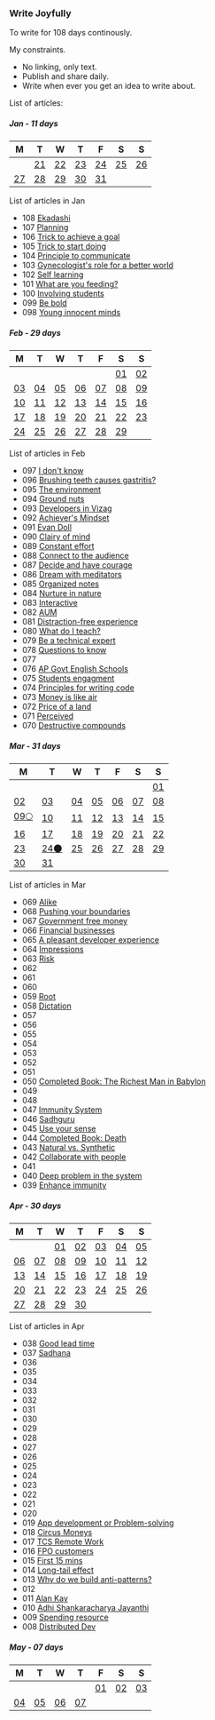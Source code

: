 ### Write Joyfully 

To write for 108 days continously.  

My constraints.
+ No linking, only text.
+ Publish and share daily.
+ Write when ever you get an idea to write about.
  
List of articles:  

##### Jan - 11 days  

| M | T | W | T | F | S | S |
| -- | -- | -- | -- | -- | -- | -- |
|        | [21](108-ekadashi) | [22](107-planning) | [23](106-trick-to-achieve-a-goal) | [24](105-trick-to-start-doing) | [25](104-principle-to-communicate) | [26](103-gynecologists-role) |  
| [27](102-self-learning) | [28](101-what-are-you-feeding) | [29](100-involving-students) | [30](099-be-bold) | [31](098-young-innocent-minds) |        |        |  
  
  
List of articles in Jan
+ 108 [Ekadashi](108-ekadashi)
+ 107 [Planning](107-planning)
+ 106 [Trick to achieve a goal](106-trick-to-achieve-a-goal)
+ 105 [Trick to start doing](105-trick-to-start-doing)
+ 104 [Principle to communicate](104-principle-to-communicate)
+ 103 [Gynecologist's role for a better world](103-gynecologists-role)
+ 102 [Self learning](102-self-learning)
+ 101 [What are you feeding?](101-what-are-you-feeding)
+ 100 [Involving students](100-involving-students)
+ 099 [Be bold](099-be-bold)
+ 098 [Young innocent minds](098-young-innocent-minds)

##### Feb - 29 days   

| M | T | W | T | F | S | S |  
| -- | -- | -- | -- | -- | -- | -- |  
|        |        |        |        |        | [01](097-i-dont-know) | [02](096-brushing-teeth) |  
| [03](095-the-environment) | [04](094-groundnuts) | [05](093-developers-in-vizag) | [06](092-achiever-mindset) | [07](091-evan-doll) | [08](090-clarity-of-mind) | [09](089-constant-effort) |  
| [10](088-connect-to-the-audience) | [11](087-decide-and-have-courage) | [12](086-dream-with-meditators) | [13](085-organized-notes) | [14](084-nurture-in-nature) | [15](083-interactive) | [16](082-aum) |  
| [17](081-distraction-free-experience) | [18](080-what-do-i-teach) | [19](079-be-a-technical-expert) | [20](078-questions-to-know) | [21]() | [22]() | [23](076-ap-govt-english-schools) |  
| [24](075-students-engagment) | [25](074-principles-for-writing-code) | [26](073-money-is-like-air) | [27](072-price-of-a-land) | [28](071-perceived) | [29](070-destructive-compounds) |        |  
  
List of articles in Feb  
+ 097 [I don't know](097-i-dont-know)
+ 096 [Brushing teeth causes gastritis?](096-brushing-teeth)
+ 095 [The environment](095-the-environment)
+ 094 [Ground nuts](094-groundnuts)
+ 093 [Developers in Vizag](093-developers-in-vizag)
+ 092 [Achiever's Mindset](092-achiever-mindset)
+ 091 [Evan Doll](091-evan-doll)
+ 090 [Clairy of mind](090-clarity-of-mind)
+ 089 [Constant effort](089-constant-effort)
+ 088 [Connect to the audience](088-connect-to-the-audience)
+ 087 [Decide and have courage](087-decide-and-have-courage)
+ 086 [Dream with meditators](086-dream-with-meditators)
+ 085 [Organized notes](085-organized-notes)
+ 084 [Nurture in nature](084-nurture-in-nature)
+ 083 [Interactive](083-interactive)
+ 082 [AUM](082-aum)
+ 081 [Distraction-free experience](081-distraction-free-experience)
+ 080 [What do I teach?](080-what-do-i-teach)
+ 079 [Be a technical expert](079-be-a-technical-expert)
+ 078 [Questions to know](078-questions-to-know)
+ 077
+ 076 [AP Govt English Schools](076-ap-govt-english-schools)
+ 075 [Students engagment](075-students-engagment)
+ 074 [Principles for writing code](074-principles-for-writing-code)
+ 073 [Money is like air](073-money-is-like-air)
+ 072 [Price of a land](072-price-of-a-land)
+ 071 [Perceived](071-perceived)
+ 070 [Destructive compounds](070-destructive-compounds)

##### Mar - 31 days    

| M | T | W | T | F | S | S |
| -- | -- | -- | -- | -- | -- | -- |
|        |        |        |        |        |        | [01](069-alike) |  
| [02](068-pushing-the-boundaries) | [03](067-government-free-money) | [04](066-financial-businesses) | [05](065-a-pleasant-developer-experience) | [06](064-impressions) | [07](063-risk) | [08]() |  
| [09🌕]() | [10]() | [11](059-root) | [12](058-dictation) | [13]() | [14]() | [15]() |  
| [16]() | [17]() | [18]() | [19]() | [20](050-the-richest-man-in-babylon) | [21]() | [22]() |  
| [23](047-immunity-system) | [24🌑](046-sadhguru) | [25](045-use-your-sense) | [26](044-completed-book-death) | [27](043-natural-vs-synthetic) | [28](042-collaborate-with-people) | [29]() |  
| [30](040-deep-problem-in-the-system) | [31](039-enhance-immunity) |        |        |        |        |        |  
  
List of articles in Mar  
+ 069 [Alike](069-alike)
+ 068 [Pushing your boundaries](068-pushing-the-boundaries)
+ 067 [Government free money](067-government-free-money)
+ 066 [Financial businesses](066-financial-businesses)
+ 065 [A pleasant developer experience](065-a-pleasant-developer-experience)
+ 064 [Impressions](064-impressions)
+ 063 [Risk](063-risk)
+ 062
+ 061
+ 060
+ 059 [Root](059-root)
+ 058 [Dictation](058-dictation)
+ 057
+ 056
+ 055
+ 054
+ 053
+ 052
+ 051
+ 050 [Completed Book: The Richest Man in Babylon](050-the-richest-man-in-babylon)
+ 049
+ 048
+ 047 [Immunity System](047-immunity-system)
+ 046 [Sadhguru](046-sadhguru)
+ 045 [Use your sense](045-use-your-sense)
+ 044 [Completed Book: Death](044-completed-book-death)
+ 043 [Natural vs. Synthetic](043-natural-vs-synthetic)
+ 042 [Collaborate with people](042-collaborate-with-people)
+ 041
+ 040 [Deep problem in the system](040-deep-problem-in-the-system)
+ 039 [Enhance immunity](039-enhance-immunity)


##### Apr - 30 days    

| M | T | W | T | F | S | S |  
| -- | -- | -- | -- | -- | -- | -- |  
|        |        | [01](038-good-lead-time) | [02](037-sadhana) | [03]() | [04]() | [05]() |  
| [06]() | [07]() | [08]() | [09]() | [10]() | [11]() | [12]() |  
| [13]() | [14]() | [15]() | [16]() | [17]() | [18]() | [19](019-app-dev-or-problem-solving) |  
| [20](018-circus-monkeys) | [21](017-tcs-remote-work) | [22](016-fpo-customers) | [23](015-first-15-mins) | [24](014-long-tail-effect) | [25](013-why-do-we-build-anti-patterns) | [26]() |  
| [27](011-alan-kay) | [28](010-adhi-shankaracharya-jayanthi) | [29](009-spending-resource) | [30](008-distributed-dev) |        |        |        |  
   
List of articles in Apr  
+ 038 [Good lead time](038-good-lead-time)
+ 037 [Sadhana](037-sadhana)
+ 036
+ 035
+ 034
+ 033
+ 032
+ 031
+ 030
+ 029
+ 028
+ 027
+ 026
+ 025
+ 024
+ 023
+ 022
+ 021
+ 020
+ 019 [App development or Problem-solving](019-app-dev-or-problem-solving)
+ 018 [Circus Moneys](018-circus-monkeys)
+ 017 [TCS Remote Work](017-tcs-remote-work)
+ 016 [FPO customers](016-fpo-customers)
+ 015 [First 15 mins](015-first-15-mins)
+ 014 [Long-tail effect](014-long-tail-effect)
+ 013 [Why do we build anti-patterns?](013-why-do-we-build-anti-patterns)
+ 012
+ 011 [Alan Kay](011-alan-kay)
+ 010 [Adhi Shankaracharya Jayanthi](010-adhi-shankaracharya-jayanthi)
+ 009 [Spending resource](009-spending-resource)
+ 008 [Distributed Dev](008-distributed-dev)

##### May - 07 days   

| M | T | W | T | F | S | S |  
| -- | -- | -- | -- | -- | -- | -- |  
|        |        |        |        | [01]() | [02]() | [03]() |  
| [04]() | [05]() | [06]() | [07]() |        |        |        |  
  
